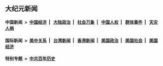 ## 大纪元新闻

#### 中国新闻 &nbsp;>&nbsp; [中国经济](indexes/ncid283/README.md?08071645) &nbsp;| &nbsp; [大陆政治](indexes/ncid277/README.md?08071645) &nbsp;| &nbsp; [社会万象](indexes/ncid282/README.md?08071645) &nbsp;| &nbsp; [中国人权](indexes/ncid278/README.md?08071645) &nbsp;| &nbsp; [群体事件](indexes/ncid279/README.md?08071645) &nbsp;| &nbsp; [天灾人祸](indexes/ncid280/README.md?08071645)

#### 国际新闻 &nbsp;>&nbsp; [美中关系](indexes/nf1412576/README.md?08071645) &nbsp;| &nbsp; [台湾新闻](indexes/ncid1349361/README.md?08071645) &nbsp;| &nbsp; [香港新闻](indexes/ncid1349362/README.md?08071645) &nbsp;| &nbsp; [美国政治](indexes/ncid1078159/README.md?08071645) &nbsp;| &nbsp; [美国社会](indexes/ncid1078160/README.md?08071645) &nbsp;| &nbsp; [美国经济](indexes/ncid1078158/README.md?08071645)

#### 特别专题 &nbsp;>&nbsp; [中共百年历史](https://github.com/easy2view/epoch-special/blob/master/README.md?08071645)  
